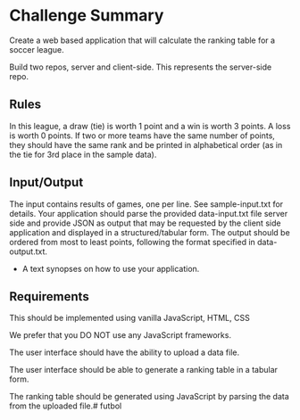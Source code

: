 # Challenge Summary
Create a web based application that will calculate the ranking table for a soccer league.

Build two repos, server and client-side. This represents the server-side repo.

## Rules

In this league, a draw (tie) is worth 1 point and a win is worth 3 points. A loss is worth 0 points. If two or more teams have the same number of points, they should have the same rank and be printed in alphabetical order (as in the tie for 3rd place in the sample data).

## Input/Output

The input contains results of games, one per line. See sample-input.txt for details. Your application should parse the provided data-input.txt file server side and provide JSON as output that may be requested by the client side application and displayed in a structured/tabular form. The output should be ordered from most to least points, following the format specified in data-output.txt.

* A text synopses on how to use your application.

## Requirements

This should be implemented using vanilla JavaScript, HTML, CSS

We prefer that you DO NOT use any JavaScript frameworks.

The user interface should have the ability to upload a data file.

The user interface should be able to generate a ranking table in a tabular form.

The ranking table should be generated using JavaScript by parsing the data from the uploaded file.# futbol
